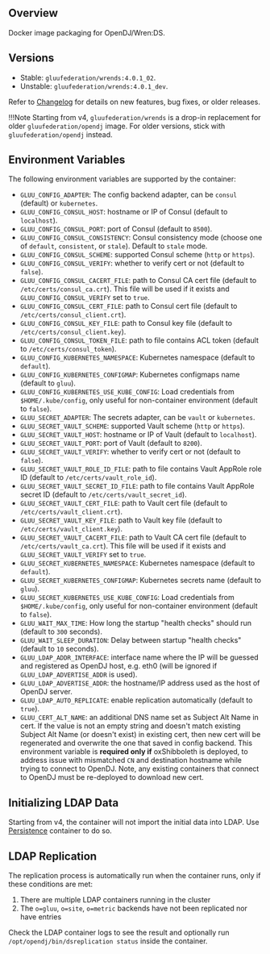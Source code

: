 ## Overview

Docker image packaging for OpenDJ/Wren:DS.

## Versions

- Stable: `gluufederation/wrends:4.0.1_02`.
- Unstable: `gluufederation/wrends:4.0.1_dev`.

Refer to [Changelog](https://github.com/GluuFederation/docker-opendj/blob/4.0/CHANGES.md) for details on new features, bug fixes, or older releases.

!!!Note
    Starting from v4, `gluufederation/wrends` is a drop-in replacement for older `gluufederation/opendj` image. For older versions, stick with `gluufederation/opendj` instead.

## Environment Variables

The following environment variables are supported by the container:

- `GLUU_CONFIG_ADAPTER`: The config backend adapter, can be `consul` (default) or `kubernetes`.
- `GLUU_CONFIG_CONSUL_HOST`: hostname or IP of Consul (default to `localhost`).
- `GLUU_CONFIG_CONSUL_PORT`: port of Consul (default to `8500`).
- `GLUU_CONFIG_CONSUL_CONSISTENCY`: Consul consistency mode (choose one of `default`, `consistent`, or `stale`). Default to `stale` mode.
- `GLUU_CONFIG_CONSUL_SCHEME`: supported Consul scheme (`http` or `https`).
- `GLUU_CONFIG_CONSUL_VERIFY`: whether to verify cert or not (default to `false`).
- `GLUU_CONFIG_CONSUL_CACERT_FILE`: path to Consul CA cert file (default to `/etc/certs/consul_ca.crt`). This file will be used if it exists and `GLUU_CONFIG_CONSUL_VERIFY` set to `true`.
- `GLUU_CONFIG_CONSUL_CERT_FILE`: path to Consul cert file (default to `/etc/certs/consul_client.crt`).
- `GLUU_CONFIG_CONSUL_KEY_FILE`: path to Consul key file (default to `/etc/certs/consul_client.key`).
- `GLUU_CONFIG_CONSUL_TOKEN_FILE`: path to file contains ACL token (default to `/etc/certs/consul_token`).
- `GLUU_CONFIG_KUBERNETES_NAMESPACE`: Kubernetes namespace (default to `default`).
- `GLUU_CONFIG_KUBERNETES_CONFIGMAP`: Kubernetes configmaps name (default to `gluu`).
- `GLUU_CONFIG_KUBERNETES_USE_KUBE_CONFIG`: Load credentials from `$HOME/.kube/config`, only useful for non-container environment (default to `false`).
- `GLUU_SECRET_ADAPTER`: The secrets adapter, can be `vault` or `kubernetes`.
- `GLUU_SECRET_VAULT_SCHEME`: supported Vault scheme (`http` or `https`).
- `GLUU_SECRET_VAULT_HOST`: hostname or IP of Vault (default to `localhost`).
- `GLUU_SECRET_VAULT_PORT`: port of Vault (default to `8200`).
- `GLUU_SECRET_VAULT_VERIFY`: whether to verify cert or not (default to `false`).
- `GLUU_SECRET_VAULT_ROLE_ID_FILE`: path to file contains Vault AppRole role ID (default to `/etc/certs/vault_role_id`).
- `GLUU_SECRET_VAULT_SECRET_ID_FILE`: path to file contains Vault AppRole secret ID (default to `/etc/certs/vault_secret_id`).
- `GLUU_SECRET_VAULT_CERT_FILE`: path to Vault cert file (default to `/etc/certs/vault_client.crt`).
- `GLUU_SECRET_VAULT_KEY_FILE`: path to Vault key file (default to `/etc/certs/vault_client.key`).
- `GLUU_SECRET_VAULT_CACERT_FILE`: path to Vault CA cert file (default to `/etc/certs/vault_ca.crt`). This file will be used if it exists and `GLUU_SECRET_VAULT_VERIFY` set to `true`.
- `GLUU_SECRET_KUBERNETES_NAMESPACE`: Kubernetes namespace (default to `default`).
- `GLUU_SECRET_KUBERNETES_CONFIGMAP`: Kubernetes secrets name (default to `gluu`).
- `GLUU_SECRET_KUBERNETES_USE_KUBE_CONFIG`: Load credentials from `$HOME/.kube/config`, only useful for non-container environment (default to `false`).
- `GLUU_WAIT_MAX_TIME`: How long the startup "health checks" should run (default to `300` seconds).
- `GLUU_WAIT_SLEEP_DURATION`: Delay between startup "health checks" (default to `10` seconds).
- `GLUU_LDAP_ADDR_INTERFACE`: interface name where the IP will be guessed and registered as OpenDJ host, e.g. eth0 (will be ignored if `GLUU_LDAP_ADVERTISE_ADDR` is used).
- `GLUU_LDAP_ADVERTISE_ADDR`: the hostname/IP address used as the host of OpenDJ server.
- `GLUU_LDAP_AUTO_REPLICATE`: enable replication automatically (default to `true`).
- `GLUU_CERT_ALT_NAME`: an additional DNS name set as Subject Alt Name in cert. If the value is not an empty string and doesn't match existing Subject Alt Name (or doesn't exist) in existing cert, then new cert will be regenerated and overwrite the one that saved in config backend. This environment variable is __required only if__ oxShibboleth is deployed, to address issue with mismatched `CN` and destination hostname while trying to connect to OpenDJ. Note, any existing containers that connect to OpenDJ must be re-deployed to download new cert.

## Initializing LDAP Data

Starting from v4, the container will not import the initial data into LDAP. Use [Persistence](../persistence/#initializing-data) container to do so.

## LDAP Replication

The replication process is automatically run when the container runs, only if these conditions are met:

1. There are multiple LDAP containers running in the cluster
2. The `o=gluu`, `o=site`, `o=metric` backends have not been replicated nor have entries

Check the LDAP container logs to see the result and optionally run `/opt/opendj/bin/dsreplication status` inside the container.
